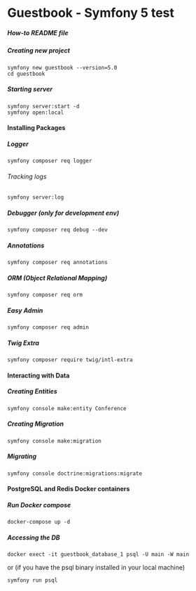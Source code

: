 # Guestbook - Symfony 5 test
##### How-to README file

##### Creating new project
    symfony new guestbook --version=5.0
    cd guestbook

##### Starting server
    symfony server:start -d
    symfony open:local
    

#### Installing Packages

##### Logger
    symfony composer req logger

###### Tracking logs
    symfony server:log
    
##### Debugger (only for development env)
    symfony composer req debug --dev

##### Annotations 
    symfony composer req annotations

##### ORM (Object Relational Mapping)
    symfony composer req orm

##### Easy Admin
    symfony composer req admin
    
##### Twig Extra
    symfony composer require twig/intl-extra

#### Interacting with Data
 
##### Creating Entities
    symfony console make:entity Conference
    
##### Creating Migration
    symfony console make:migration
##### Migrating
    symfony console doctrine:migrations:migrate




#### PostgreSQL and Redis Docker containers

##### Run Docker compose
    docker-compose up -d
    
##### Accessing the DB
    docker exect -it guestbook_database_1 psql -U main -W main    
or (if you have the psql binary installed in your local machine)

    symfony run psql 



    
